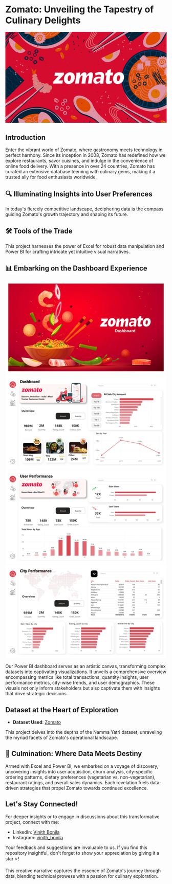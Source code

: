 
# Zomato: Unveiling the Tapestry of Culinary Delights

![Dashboard Screenshot](https://github.com/vinith-bonila/Zomato-Cuisine-Popularity-Top-Orders/blob/24542eb9dd2075990cb3703f9f136c325813b043/banner.jpg)
## Introduction

Enter the vibrant world of Zomato, where gastronomy meets technology in perfect harmony. Since its inception in 2008, Zomato has redefined how we explore restaurants, savor cuisines, and indulge in the convenience of online food delivery. With a presence in over 24 countries, Zomato has curated an extensive database teeming with culinary gems, making it a trusted ally for food enthusiasts worldwide.

## 🔍 Illuminating Insights into User Preferences

In today's fiercely competitive landscape, deciphering data is the compass guiding Zomato's growth trajectory and shaping its future.

## 🛠 Tools of the Trade

This project harnesses the power of Excel for robust data manipulation and Power BI for crafting intricate yet intuitive visual narratives.

## 📊 Embarking on the Dashboard Experience

![Dashboard Screenshot](https://github.com/vinith-bonila/Zomato-Cuisine-Popularity-Top-Orders/blob/24542eb9dd2075990cb3703f9f136c325813b043/1.jpg)
![Dashboard Screenshot](https://github.com/vinith-bonila/Zomato-Cuisine-Popularity-Top-Orders/blob/24542eb9dd2075990cb3703f9f136c325813b043/2.jpg)
![Dashboard Screenshot](https://github.com/vinith-bonila/Zomato-Cuisine-Popularity-Top-Orders/blob/24542eb9dd2075990cb3703f9f136c325813b043/3.jpg)
![Dashboard Screenshot](https://github.com/vinith-bonila/Zomato-Cuisine-Popularity-Top-Orders/blob/24542eb9dd2075990cb3703f9f136c325813b043/4.jpg)

Our Power BI dashboard serves as an artistic canvas, transforming complex datasets into captivating visualizations. It unveils a comprehensive overview encompassing metrics like total transactions, quantity insights, user performance metrics, city-wise trends, and user demographics. These visuals not only inform stakeholders but also captivate them with insights that drive strategic decisions.

## Dataset at the Heart of Exploration

- **Dataset Used**: [Zomato](https://github.com/vinith-bonila/Zomato-Cuisine-Popularity-Top-Orders/tree/d0c666c4799e20da6081f53cb577c8277f68e6d7/Excel)

This project delves into the depths of the Namma Yatri dataset, unraveling the myriad facets of Zomato's operational landscape.

## 🚀 Culmination: Where Data Meets Destiny

Armed with Excel and Power BI, we embarked on a voyage of discovery, uncovering insights into user acquisition, churn analysis, city-specific ordering patterns, dietary preferences (vegetarian vs. non-vegetarian), restaurant ratings, and overall sales dynamics. Each revelation fuels data-driven strategies that propel Zomato towards continued excellence.

## Let's Stay Connected!

For deeper insights or to engage in discussions about this transformative project, connect with me:

- LinkedIn: [Vinith Bonila](https://www.linkedin.com/in/vinith-bonila-1510bv)
- Instagram: [vinith_bonila](https://www.instagram.com/vinith_bonila?igsh=MWlzZGJkd3hkbmF3ZQ==)

Your feedback and suggestions are invaluable to us. If you find this repository insightful, don't forget to show your appreciation by giving it a star ⭐!

This creative narrative captures the essence of Zomato's journey through data, blending technical prowess with a passion for culinary exploration.
